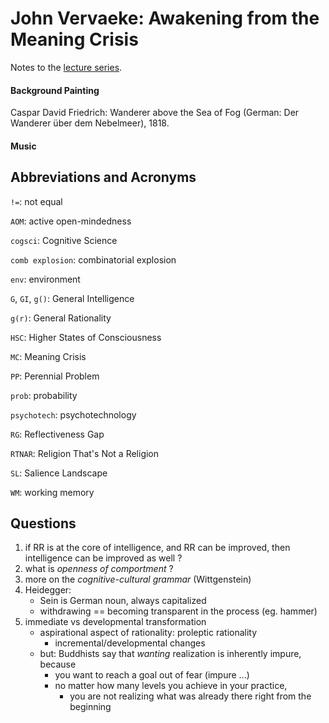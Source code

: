 # John Vervaeke: Awakening from the Meaning Crisis

Notes to the [lecture series](https://www.youtube.com/playlist?list=PLND1JCRq8Vuh3f0P5qjrSdb5eC1ZfZwWJ).

#### Background Painting

Caspar David Friedrich: Wanderer above the Sea of Fog (German: Der Wanderer über dem Nebelmeer), 1818.

#### Music

## Abbreviations and Acronyms

`!=`: not equal

`AOM`: active open-mindedness

`cogsci`: Cognitive Science

`comb explosion`: combinatorial explosion

`env`: environment

`G`, `GI`, `g()`: General Intelligence

`g(r)`: General Rationality

`HSC`: Higher States of Consciousness

`MC`: Meaning Crisis

`PP`: Perennial Problem

`prob`: probability

`psychotech`: psychotechnology

`RG`: Reflectiveness Gap

`RTNAR`: Religion That's Not a Religion

`SL`: Salience Landscape

`WM`: working memory

## Questions

1. if RR is at the core of intelligence, and RR can be improved, then intelligence can be improved as well ?
2. what is *openness of comportment* ?
3. more on the *cognitive-cultural grammar* (Wittgenstein)
4. Heidegger:
    + Sein is  German noun, always capitalized
    + withdrawing == becoming transparent in the process (eg. hammer)
5. immediate vs developmental transformation
	+ aspirational aspect of rationality: proleptic rationality
		+ incremental/developmental changes
	+ but: Buddhists say that *wanting* realization is inherently impure, because
		+ you want to reach a goal out of fear (impure ...)
		+ no matter how many levels you achieve in your practice,
			+ you are not realizing what was already there right from the beginning
